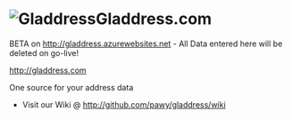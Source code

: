 ![Gladdress](https://raw.github.com/pawy/icons/master/gladdress/icon_048.png "URL Shortener")Gladdress.com
=========
BETA on http://gladdress.azurewebsites.net - All Data entered here will be deleted on go-live!

http://gladdress.com

One source for your address data


- Visit our Wiki @ http://github.com/pawy/gladdress/wiki
